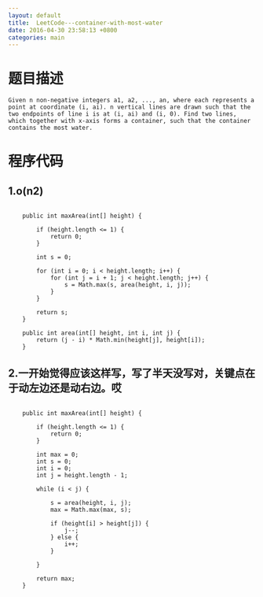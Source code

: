 ```yaml
---
layout: default
title:  LeetCode---container-with-most-water
date: 2016-04-30 23:58:13 +0800 
categories: main
---
```



题目描述
=
	Given n non-negative integers a1, a2, ..., an, where each represents a point at coordinate (i, ai). n vertical lines are drawn such that the two endpoints of line i is at (i, ai) and (i, 0). Find two lines, which together with x-axis forms a container, such that the container contains the most water.

程序代码
=

1.o(n2)
-
```
	
	public int maxArea(int[] height) {

		if (height.length <= 1) {
			return 0;
		}

		int s = 0;

		for (int i = 0; i < height.length; i++) {
			for (int j = i + 1; j < height.length; j++) {
				s = Math.max(s, area(height, i, j));
			}
		}

		return s;
	}
	
	public int area(int[] height, int i, int j) {
		return (j - i) * Math.min(height[j], height[i]);
	}
```



2.一开始觉得应该这样写，写了半天没写对，关键点在于动左边还是动右边。哎
-

```
	
	public int maxArea(int[] height) {

		if (height.length <= 1) {
			return 0;
		}

		int max = 0;
		int s = 0;
		int i = 0;
		int j = height.length - 1;

		while (i < j) {

			s = area(height, i, j);
			max = Math.max(max, s);

			if (height[i] > height[j]) {
				j--;
			} else {
				i++;
			}

		}

		return max;
	}
	
```
